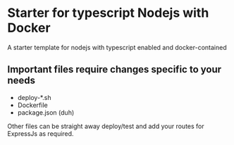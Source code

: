 # Starter for typescript Nodejs with Docker

A starter template for nodejs with typescript enabled and docker-contained

## Important files require changes specific to your needs

- deploy-\*.sh
- Dockerfile
- package.json (duh)

Other files can be straight away deploy/test and add your routes for ExpressJs as required.
